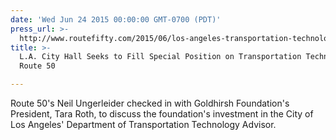 ```yaml
---
date: 'Wed Jun 24 2015 00:00:00 GMT-0700 (PDT)'
press_url: >-
  http://www.routefifty.com/2015/06/los-angeles-transportation-technology-advisor/116233/
title: >-
  L.A. City Hall Seeks to Fill Special Position on Transportation Technology,
  Route 50

---
```


Route 50's Neil Ungerleider checked in with Goldhirsh Foundation's President, Tara Roth, to discuss the foundation's investment in the City of Los Angeles' Department of Transportation Technology Advisor.
